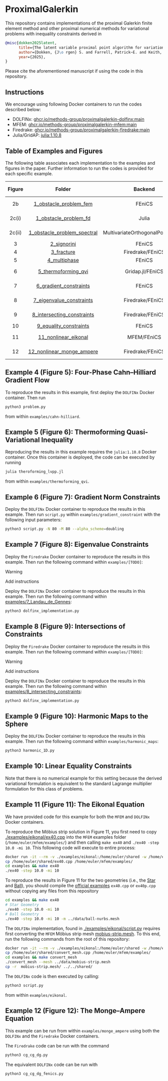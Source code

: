 # ProximalGalerkin

This repository contains implementations of the proximal Galerkin finite element method and other proximal numerical methods for variational problems with inequality constraints derived in

```bibtex
@misc{dokken2025latent,
      title={The latent variable proximal point algorithm for variational problems with constraints},
      author={Dokken, {J\o rgen} S. and Farrell, Patrick~E. and Keith, Brendan and Papadopoulos, Ioannis~P.A. and Surowiec, Thomas~M.},
      year={2025},
}
```

Please cite the aforementioned manuscript if using the code in this repository.

## Instructions

We encourage using following Docker containers to run the codes described below:

- DOLFINx: [ghcr.io/methods-group/proximalgalerkin-dolfinx:main](https://github.com/METHODS-Group/ProximalGalerkin/pkgs/container/proximalgalerkin-dolfinx)
- MFEM: [ghcr.io/methods-group/proximalgalerkin-mfem:main](https://github.com/METHODS-Group/ProximalGalerkin/pkgs/container/proximalgalerkin-mfem)
- Firedrake: [ghcr.io/methods-group/proximalgalerkin-firedrake:main](https://github.com/METHODS-Group/ProximalGalerkin/pkgs/container/proximalgalerkin-firedrake)
- Julia/GridAP: [julia:1.10.8](https://hub.docker.com/layers/library/julia/1.10.8/images/sha256-66656909ed7b5e75f4208631b01fc585372f906d68353d97cc06b40a8028c437)

<a name="obstacle"></a>

## Table of Examples and Figures

The following table associates each implementation to the examples and figures in the paper. Further information to run the codes is provided for each specific example.

| Figure |                                Folder                                |              Backend              | Problem Type type            |
| :----: | :------------------------------------------------------------------: | :-------------------------------: | ---------------------------- |
|   2b   |       [1_obstacle_problem_fem](./examples/1_obstacle_problem/)       |              FEniCS               | Obstacle problem             |
| 2c(i)  |       [1_obstacle_problem_fd](./examples/1_obstacle_problem/)        |               Julia               | Obstacle problem             |
| 2c(ii) |    [1_obstacle_problem_spectral](./examples/1_obstacle_problem/)     | MultivariateOrthogonalPolynomials | Obstacle problem             |
|   3    |                [2_signorini](./examples/2_signorini)                 |              FEniCS               | Signorini                    |
|   4    |                 [3_fracture](./examples/3_fracture/)                 |         Firedrake/FEniCS          | Fracture                     |
|   5    |               [4_multiphase](./examples/4_multiphase)                |              FEniCS               | Cahn-Hilliard                |
|   6    |        [5_thermoforming_qvi](./examples/5_obstacle_type_qvi/)        |         Gridap.jl/FEniCS          | Thermoforming QVI            |
|   7    |     [6_gradient_constraints](./examples/6_gradient_constraints)      |              FEniCS               | Gradient constraint          |
|   8    |   [7_eigenvalue_constraints](./examples/7_eigenvalue_constraints)    |         Firedrake/FEniCS          | Landau–de Gennes             |
|   9    | [8_intersecting_constraints](./examples/8_intersecting_constraints/) |         Firedrake/FEniCS          | Intersections of constraints |
|   10   |     [9_equality_constraints](./examples/9_equality_constraints)      |              FEniCS               | Harmonic map                 |
|   11   |       [11_nonlinear_eikonal](./examples/11_nonlinear_eikonal)        |            MFEM/FEniCS            | Eikonal equation             |
|   12   |  [12_nonlinear_monge_ampere](./examples/12_nonlinear_monge_ampere)   |         Firedrake/FEniCS          | Monge-Ampere                 |

<a name="ch"></a>

## Example 4 (Figure 5): Four-Phase Cahn–Hilliard Gradient Flow

To reproduce the results in this example, first deploy the `DOLFINx` Docker container.
Then run

```bash
python3 problem.py
```

from within `examples/cahn-hilliard`.

<a name="qvi"></a>

## Example 5 (Figure 6): Thermoforming Quasi-Variational Inequality

Reproducing the results in this example requires the `julia:1.10.8` Docker container.
Once this container is deployed, the code can be executed by running

```bash
julia theroforming_lvpp.jl
```

from within `examples/thermoforming_qvi`.

<a name="gradient"></a>

## Example 6 (Figure 7): Gradient Norm Constraints

Deploy the `DOLFINx` Docker container to reproduce the results in this example.
Then run `script.py` within `examples/gradient_constraint` with the following input parameters:

```bash
python3 script.py -N 80 -M 80 --alpha_scheme=doubling
```

<a name="eigenvalue"></a>

## Example 7 (Figure 8): Eigenvalue Constraints

Deploy the `Firedrake` Docker container to reproduce the results in this example.
Then run the following command within `examples/[TODO]`:

> [!WARNING]  
> Add instructions

Deploy the `DOLFINx` Docker container to reproduce the results in this example.
Then run the following command within [examples/7_Landau_de_Gennes](./examples/7_Landau_de_Gennes/):

```bash
python3 dolfinx_implementation.py
```

<a name="intersections"></a>

## Example 8 (Figure 9): Intersections of Constraints

Deploy the `Firedrake` Docker container to reproduce the results in this example.
Then run the following command within `examples/[TODO]`:

> [!WARNING]  
> Add instructions

Deploy the `DOLFINx` Docker container to reproduce the results in this example.
Then run the following command within [examples/8_intersecting_constraints](./examples/8_intersecting_constraints/):

```bash
python3 dolfinx_implementation.py
```

<a name="harmonic"></a>

## Example 9 (Figure 10): Harmonic Maps to the Sphere

Deploy the `DOLFINx` Docker container to reproduce the results in this example.
Then run the following command within `examples/harmonic_maps`:

```bash
python3 harmonic_1D.py
```

## Example 10: Linear Equality Constraints

Note that there is no numerical example for this setting because the derived variational formulation is equivalent to the standard Lagrange multiplier formulation for this class of problems.

<a name=eikonal></a>

## Example 11 (Figure 11): The Eikonal Equation

We have provided code for this example for both the `MFEM` and `DOLFINx` Docker containers.

To reproduce the Möbius strip solution in Figure 11, you first need to copy [./examples/eikonal/ex40.cpp](./examples/eikonal/ex40.cpp) into the `MFEM` examples folder (`/home/euler/mfem/examples/`) and then calling `make ex40` and `./ex40 -step 10.0 -mi 10`. This following code will execute to entire process:

```bash
docker run -it --rm -v ./examples/eikonal:/home/euler/shared -w /home/euler/mfem --rm --entrypoint=/bin/bash ghcr.io/methods-group/proximalgalerkin-mfem:main
cp /home/euler/shared/ex40.cpp /home/euler/mfem/examples/
cd examples && make ex40
./ex40 -step 10.0 -mi 10
```

To reproduce the results in Figure 11 for the two geometries (i.e., the [Star](https://github.com/mfem/mfem/blob/master/data/star.mesh)
and [Ball](https://github.com/mfem/mfem/blob/master/data/ball-nurbs.mesh)), you should compile the [official examples](https://mfem.org/examples/) `ex40.cpp` or `ex40p.cpp` without copying any files from this repository

```bash
cd examples && make ex40
# Star Geometry
./ex40 -step 10.0 -mi 10
# Ball Geometry
./ex40 -step 10.0 -mi 10 -m ../data/ball-nurbs.mesh
```

The `DOLFINx` implementation, found in [./examples/eikonal/script.py](./examples/eikonal/script.py) requires first converting the `MFEM` Möbius strip mesh [mobius-strip.mesh](https://github.com/mfem/mfem/blob/master/data/mobius-strip.mesh).
To this end, run the following commands from the root of this repository:

```bash
docker run -it --rm -v ./examples/eikonal:/home/euler/shared -w /home/euler/mfem --rm --entrypoint=/bin/bash ghcr.io/methods-group/proximalgalerkin-mfem:main
cp /home/euler/shared/convert_mesh.cpp /home/euler/mfem/examples/
cd examples && make convert_mesh
./convert_mesh --mesh ../data/mobius-strip.mesh
cp -r  mobius-strip.mesh/ ../../shared/
```

The `DOLFINx` code is then executed by calling:

```bash
python3 script.py
```

from within `examples/eikonal`.

<a name="monge"></a>

## Example 12 (Figure 12): The Monge–Ampere Equation

This example can be run from within `examples/monge_ampere` using both the `DOLFINx` and the `Firedrake` Docker containers.

The `Firedrake` code can be run with the command

```bash
python3 cg_cg_dg.py
```

The equivalent `DOLFINx` code can be run with

```bash
python3 cg_cg_dg_fenics.py
```
